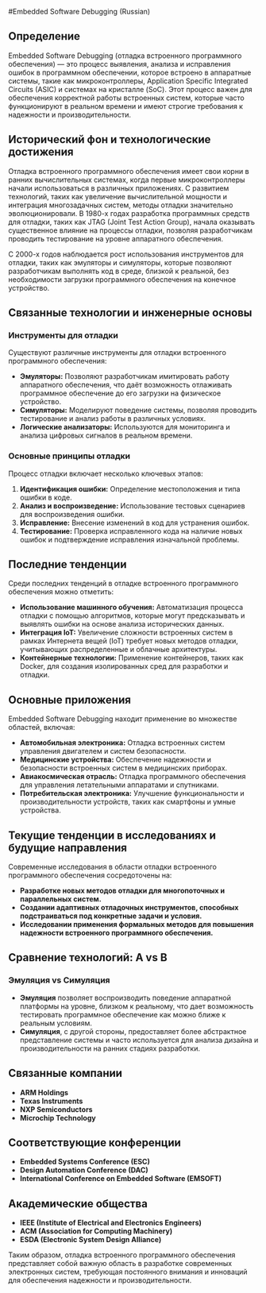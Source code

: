 #Embedded Software Debugging (Russian)

## Определение

Embedded Software Debugging (отладка встроенного программного обеспечения) — это процесс выявления, анализа и исправления ошибок в программном обеспечении, которое встроено в аппаратные системы, такие как микроконтроллеры, Application Specific Integrated Circuits (ASIC) и системах на кристалле (SoC). Этот процесс важен для обеспечения корректной работы встроенных систем, которые часто функционируют в реальном времени и имеют строгие требования к надежности и производительности.

## Исторический фон и технологические достижения

Отладка встроенного программного обеспечения имеет свои корни в ранних вычислительных системах, когда первые микроконтроллеры начали использоваться в различных приложениях. С развитием технологий, таких как увеличение вычислительной мощности и интеграция многозадачных систем, методы отладки значительно эволюционировали. В 1980-х годах разработка программных средств для отладки, таких как JTAG (Joint Test Action Group), начала оказывать существенное влияние на процессы отладки, позволяя разработчикам проводить тестирование на уровне аппаратного обеспечения.

С 2000-х годов наблюдается рост использования инструментов для отладки, таких как эмуляторы и симуляторы, которые позволяют разработчикам выполнять код в среде, близкой к реальной, без необходимости загрузки программного обеспечения на конечное устройство.

## Связанные технологии и инженерные основы

### Инструменты для отладки

Существуют различные инструменты для отладки встроенного программного обеспечения:
- **Эмуляторы:** Позволяют разработчикам имитировать работу аппаратного обеспечения, что даёт возможность отлаживать программное обеспечение до его загрузки на физическое устройство.
- **Симуляторы:** Моделируют поведение системы, позволяя проводить тестирование и анализ работы в различных условиях.
- **Логические анализаторы:** Используются для мониторинга и анализа цифровых сигналов в реальном времени.

### Основные принципы отладки

Процесс отладки включает несколько ключевых этапов:
1. **Идентификация ошибки:** Определение местоположения и типа ошибки в коде.
2. **Анализ и воспроизведение:** Использование тестовых сценариев для воспроизведения ошибки.
3. **Исправление:** Внесение изменений в код для устранения ошибок.
4. **Тестирование:** Проверка исправленного кода на наличие новых ошибок и подтверждение исправления изначальной проблемы.

## Последние тенденции

Среди последних тенденций в отладке встроенного программного обеспечения можно отметить:
- **Использование машинного обучения:** Автоматизация процесса отладки с помощью алгоритмов, которые могут предсказывать и выявлять ошибки на основе анализа исторических данных.
- **Интеграция IoT:** Увеличение сложности встроенных систем в рамках Интернета вещей (IoT) требует новых методов отладки, учитывающих распределенные и облачные архитектуры.
- **Контейнерные технологии:** Применение контейнеров, таких как Docker, для создания изолированных сред для разработки и отладки.

## Основные приложения

Embedded Software Debugging находит применение во множестве областей, включая:
- **Автомобильная электроника:** Отладка встроенных систем управления двигателем и систем безопасности.
- **Медицинские устройства:** Обеспечение надежности и безопасности встроенных систем в медицинских приборах.
- **Авиакосмическая отрасль:** Отладка программного обеспечения для управления летательными аппаратами и спутниками.
- **Потребительская электроника:** Улучшение функциональности и производительности устройств, таких как смартфоны и умные устройства.

## Текущие тенденции в исследованиях и будущие направления

Современные исследования в области отладки встроенного программного обеспечения сосредоточены на:
- **Разработке новых методов отладки для многопоточных и параллельных систем.**
- **Создании адаптивных отладочных инструментов, способных подстраиваться под конкретные задачи и условия.**
- **Исследовании применения формальных методов для повышения надежности встроенного программного обеспечения.**

## Сравнение технологий: A vs B

### Эмуляция vs Симуляция

- **Эмуляция** позволяет воспроизводить поведение аппаратной платформы на уровне, близком к реальному, что дает возможность тестировать программное обеспечение как можно ближе к реальным условиям.
- **Симуляция**, с другой стороны, предоставляет более абстрактное представление системы и часто используется для анализа дизайна и производительности на ранних стадиях разработки.

## Связанные компании

- **ARM Holdings**
- **Texas Instruments**
- **NXP Semiconductors**
- **Microchip Technology**

## Соответствующие конференции

- **Embedded Systems Conference (ESC)**
- **Design Automation Conference (DAC)**
- **International Conference on Embedded Software (EMSOFT)**

## Академические общества

- **IEEE (Institute of Electrical and Electronics Engineers)**
- **ACM (Association for Computing Machinery)**
- **ESDA (Electronic System Design Alliance)**

Таким образом, отладка встроенного программного обеспечения представляет собой важную область в разработке современных электронных систем, требующая постоянного внимания и инноваций для обеспечения надежности и производительности.